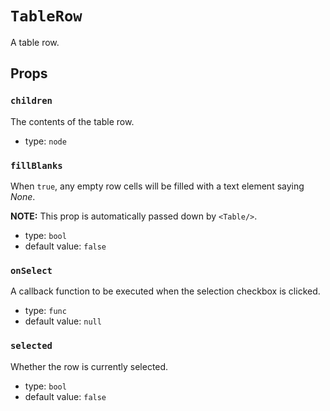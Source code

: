 `TableRow`
==========

A table row.

Props
-----

### `children`

The contents of the table row.

- type: `node`


### `fillBlanks`

When `true`, any empty row cells will be filled with a text element saying *None*.

**NOTE:** This prop is automatically passed down by `<Table/>`.

- type: `bool`
- default value: `false`


### `onSelect`

A callback function to be executed when the selection checkbox is clicked.

- type: `func`
- default value: `null`


### `selected`

Whether the row is currently selected.

- type: `bool`
- default value: `false`

